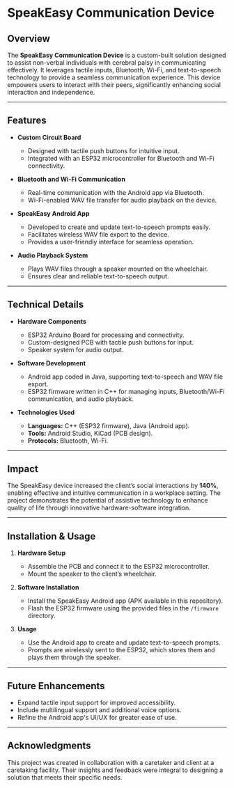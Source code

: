 
# SpeakEasy Communication Device

## Overview
The **SpeakEasy Communication Device** is a custom-built solution designed to assist non-verbal individuals with cerebral palsy in communicating effectively. It leverages tactile inputs, Bluetooth, Wi-Fi, and text-to-speech technology to provide a seamless communication experience. This device empowers users to interact with their peers, significantly enhancing social interaction and independence.

---

## Features
- **Custom Circuit Board**
  - Designed with tactile push buttons for intuitive input.
  - Integrated with an ESP32 microcontroller for Bluetooth and Wi-Fi connectivity.

- **Bluetooth and Wi-Fi Communication**
  - Real-time communication with the Android app via Bluetooth.
  - Wi-Fi-enabled WAV file transfer for audio playback on the device.

- **SpeakEasy Android App**
  - Developed to create and update text-to-speech prompts easily.
  - Facilitates wireless WAV file export to the device.
  - Provides a user-friendly interface for seamless operation.

- **Audio Playback System**
  - Plays WAV files through a speaker mounted on the wheelchair.
  - Ensures clear and reliable text-to-speech output.

---

## Technical Details
- **Hardware Components**
  - ESP32 Arduino Board for processing and connectivity.
  - Custom-designed PCB with tactile push buttons for input.
  - Speaker system for audio output.

- **Software Development**
  - Android app coded in Java, supporting text-to-speech and WAV file export.
  - ESP32 firmware written in C++ for managing inputs, Bluetooth/Wi-Fi communication, and audio playback.

- **Technologies Used**
  - **Languages:** C++ (ESP32 firmware), Java (Android app).
  - **Tools:** Android Studio, KiCad (PCB design).
  - **Protocols:** Bluetooth, Wi-Fi.

---

## Impact
The SpeakEasy device increased the client’s social interactions by **140%**, enabling effective and intuitive communication in a workplace setting. The project demonstrates the potential of assistive technology to enhance quality of life through innovative hardware-software integration.

---

## Installation & Usage
1. **Hardware Setup**
   - Assemble the PCB and connect it to the ESP32 microcontroller.
   - Mount the speaker to the client’s wheelchair.

2. **Software Installation**
   - Install the SpeakEasy Android app (APK available in this repository).
   - Flash the ESP32 firmware using the provided files in the `/firmware` directory.

3. **Usage**
   - Use the Android app to create and update text-to-speech prompts.
   - Prompts are wirelessly sent to the ESP32, which stores them and plays them through the speaker.

---

## Future Enhancements
- Expand tactile input support for improved accessibility.
- Include multilingual support and additional voice options.
- Refine the Android app's UI/UX for greater ease of use.

---

## Acknowledgments
This project was created in collaboration with a caretaker and client at a caretaking facility. Their insights and feedback were integral to designing a solution that meets their specific needs.

